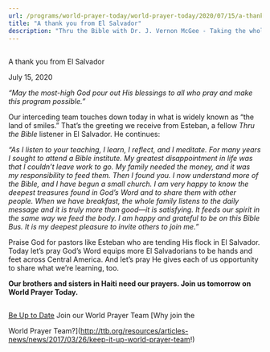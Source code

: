 ```yaml
---
url: /programs/world-prayer-today/world-prayer-today/2020/07/15/a-thank-you-from-el-salvador
title: "A thank you from El Salvador"
description: "Thru the Bible with Dr. J. Vernon McGee - Taking the whole Word to the whole world"
---
```







## 
 A thank you from El Salvador


July 15, 2020




*“May the most-high God pour out His blessings to all who pray and make this program possible.”*

Our interceding team touches down today in what is widely known as “the land of smiles.” That’s the greeting we receive from Esteban, a fellow *Thru the Bible* listener in El Salvador. He continues:

*“As I listen to your teaching, I learn, I reflect, and I meditate. For many years I sought to attend a Bible institute. My greatest disappointment in life was that I couldn’t leave work to go. My family needed the money, and it was my responsibility to feed them. Then I found you. I now understand more of the Bible, and I have begun a small church. I am very happy to know the deepest treasures found in God’s Word and to share them with other people. When we have breakfast, the whole family listens to the daily message and it is truly more than good—it is satisfying. It feeds our spirit in the same way we feed the body. I am happy and grateful to be on this Bible Bus. It is my deepest pleasure to invite others to join me.”*

Praise God for pastors like Esteban who are tending His flock in El Salvador. Today let’s pray God’s Word equips more El Salvadorians to be hands and feet across Central America. And let’s pray He gives each of us opportunity to share what we’re learning, too. 

**Our brothers and sisters in Haiti need our prayers. Join us tomorrow on World Prayer Today.**







## 




[Be Up to Date](http://feeds.feedburner.com/WorldPrayerToday "World Prayer Today RSS Feed")
Join our World Prayer Team
[Why join the  

World Prayer Team?](http://ttb.org/resources/articles-news/news/2017/03/26/keep-it-up-world-prayer-team!)




